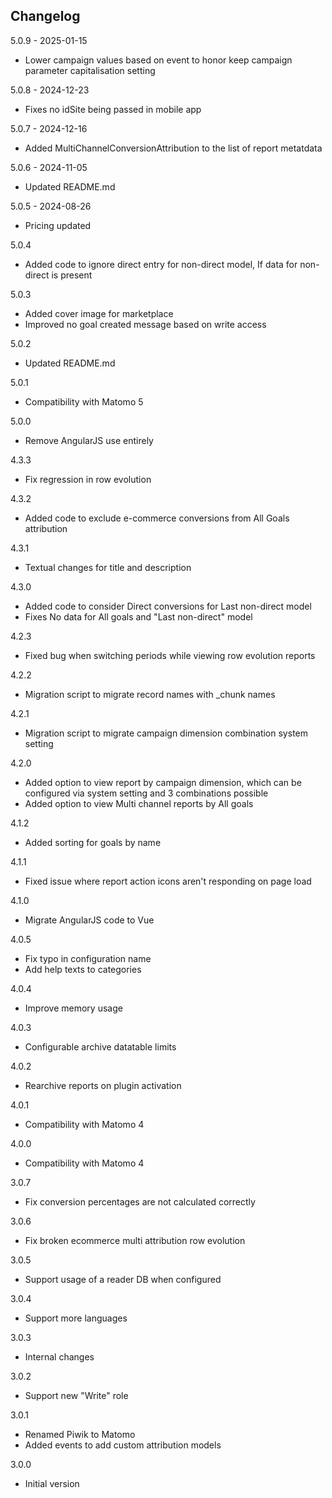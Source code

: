 ## Changelog

5.0.9 - 2025-01-15
- Lower campaign values based on event to honor keep campaign parameter capitalisation setting

5.0.8 - 2024-12-23
- Fixes no idSite being passed in mobile app

5.0.7 - 2024-12-16
- Added MultiChannelConversionAttribution to the list of report metatdata

5.0.6 - 2024-11-05
- Updated README.md

5.0.5 - 2024-08-26
- Pricing updated

5.0.4
- Added code to ignore direct entry for non-direct model, If data for non-direct is present

5.0.3
- Added cover image for marketplace
- Improved no goal created message based on write access

5.0.2
- Updated README.md

5.0.1
- Compatibility with Matomo 5

5.0.0
- Remove AngularJS use entirely

4.3.3
- Fix regression in row evolution

4.3.2
- Added code to exclude e-commerce conversions from All Goals attribution

4.3.1
- Textual changes for title and description

4.3.0
- Added code to consider Direct conversions for Last non-direct model
- Fixes No data for All goals and "Last non-direct" model

4.2.3
- Fixed bug when switching periods while viewing row evolution reports

4.2.2
- Migration script to migrate record names with _chunk names

4.2.1
- Migration script to migrate campaign dimension combination system setting

4.2.0
- Added option to view report by campaign dimension, which can be configured via system setting and 3 combinations possible
- Added option to view Multi channel reports by All goals

4.1.2
- Added sorting for goals by name

4.1.1
- Fixed issue where report action icons aren't responding on page load

4.1.0
- Migrate AngularJS code to Vue

4.0.5
- Fix typo in configuration name
- Add help texts to categories

4.0.4
- Improve memory usage

4.0.3
- Configurable archive datatable limits

4.0.2
- Rearchive reports on plugin activation

4.0.1
- Compatibility with Matomo 4

4.0.0
- Compatibility with Matomo 4

3.0.7
- Fix conversion percentages are not calculated correctly

3.0.6
- Fix broken ecommerce multi attribution row evolution 

3.0.5
- Support usage of a reader DB when configured

3.0.4
- Support more languages

3.0.3
- Internal changes

3.0.2
- Support new "Write" role

3.0.1
- Renamed Piwik to Matomo
- Added events to add custom attribution models

3.0.0
- Initial version

